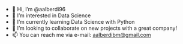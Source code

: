 - 👋 Hi, I’m @aalberdi96
- 👀 I’m interested in Data Science 
- 🌱 I’m currently learning Data Science with Python
- 💞️ I’m looking to collaborate on new projects with a great company!
- 📫 You can reach me via e-mail: aalberdibm@gmail.com

<!---
aalberdi96/aalberdi96 is a ✨ special ✨ repository because its `README.md` (this file) appears on your GitHub profile.
You can click the Preview link to take a look at your changes.
--->
